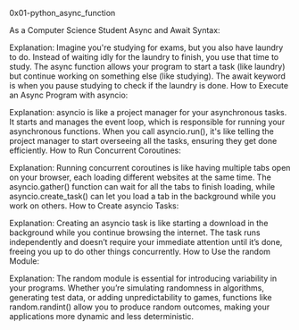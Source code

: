 0x01-python_async_function

As a Computer Science Student
Async and Await Syntax:

Explanation: Imagine you're studying for exams, but you also have laundry to do. Instead of waiting idly for the laundry to finish, you use that time to study. The async function allows your program to start a task (like laundry) but continue working on something else (like studying). The await keyword is when you pause studying to check if the laundry is done.
How to Execute an Async Program with asyncio:

Explanation: asyncio is like a project manager for your asynchronous tasks. It starts and manages the event loop, which is responsible for running your asynchronous functions. When you call asyncio.run(), it's like telling the project manager to start overseeing all the tasks, ensuring they get done efficiently.
How to Run Concurrent Coroutines:

Explanation: Running concurrent coroutines is like having multiple tabs open on your browser, each loading different websites at the same time. The asyncio.gather() function can wait for all the tabs to finish loading, while asyncio.create_task() can let you load a tab in the background while you work on others.
How to Create asyncio Tasks:

Explanation: Creating an asyncio task is like starting a download in the background while you continue browsing the internet. The task runs independently and doesn’t require your immediate attention until it’s done, freeing you up to do other things concurrently.
How to Use the random Module:

Explanation: The random module is essential for introducing variability in your programs. Whether you’re simulating randomness in algorithms, generating test data, or adding unpredictability to games, functions like random.randint() allow you to produce random outcomes, making your applications more dynamic and less deterministic.
